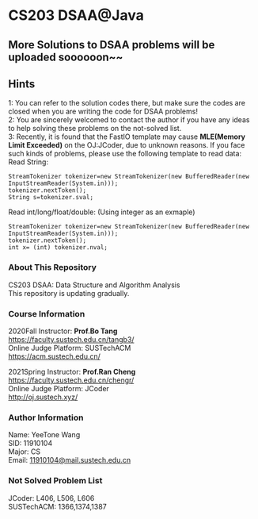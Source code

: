 # CS203 DSAA@Java
## More Solutions to DSAA problems will be uploaded soooooon~~
  
## Hints
1: You can refer to the solution codes there, but make sure the codes are closed when you are writing the code for DSAA problems!  
2: You are sincerely welcomed to contact the author if you have any ideas to help solving these problems on the not-solved list.  
3: Recently, it is found that the FastIO template may cause **MLE(Memory Limit Exceeded)** on the OJ:JCoder, due to unknown reasons. If you face such kinds of problems, please use the following template to read data:  
Read String:  
```
StreamTokenizer tokenizer=new StreamTokenizer(new BufferedReader(new InputStreamReader(System.in)));
tokenizer.nextToken();
String s=tokenizer.sval;
```
Read int/long/float/double: (Using integer as an exmaple)  
```
StreamTokenizer tokenizer=new StreamTokenizer(new BufferedReader(new InputStreamReader(System.in)));
tokenizer.nextToken();
int x= (int) tokenizer.nval;
```
### About This Repository
CS203 DSAA: Data Structure and Algorithm Analysis  
This repository is updating gradually.  

### Course Information  
2020Fall Instructor: **Prof.Bo Tang**  
https://faculty.sustech.edu.cn/tangb3/  
Online Judge Platform: SUSTechACM  
https://acm.sustech.edu.cn/  
  
2021Spring Instructor: **Prof.Ran Cheng**  
https://faculty.sustech.edu.cn/chengr/  
Online Judge Platform: JCoder  
http://oj.sustech.xyz/  

### Author Information
Name: YeeTone Wang  
SID: 11910104  
Major: CS  
Email: 11910104@mail.sustech.edu.cn  

### Not Solved Problem List
JCoder: L406, L506, L606  
SUSTechACM: 1366,1374,1387  

